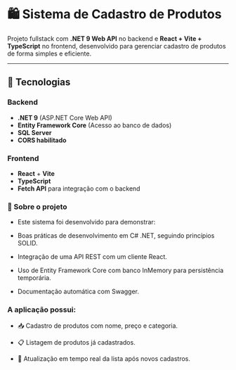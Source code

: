 # 🛍️ Sistema de Cadastro de Produtos

Projeto fullstack com **.NET 9 Web API** no backend e **React + Vite + TypeScript** no frontend, desenvolvido para gerenciar cadastro de produtos de forma simples e eficiente.

---

## 🚀 Tecnologias

### Backend
- **.NET 9** (ASP.NET Core Web API)
- **Entity Framework Core** (Acesso ao banco de dados)
- **SQL Server**
- **CORS habilitado**

### Frontend
- **React** + **Vite**
- **TypeScript**
- **Fetch API** para integração com o backend

### 📌 Sobre o projeto
- Este sistema foi desenvolvido para demonstrar:

- Boas práticas de desenvolvimento em C# .NET, seguindo princípios SOLID.

- Integração de uma API REST com um cliente React.

- Uso de Entity Framework Core com banco InMemory para persistência temporária.

- Documentação automática com Swagger.

### A aplicação possui:

- 📥 Cadastro de produtos com nome, preço e categoria.

- 📋 Listagem de produtos já cadastrados.

- 🔄 Atualização em tempo real da lista após novos cadastros.
